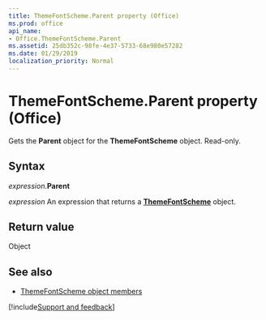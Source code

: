 ```yaml
---
title: ThemeFontScheme.Parent property (Office)
ms.prod: office
api_name:
- Office.ThemeFontScheme.Parent
ms.assetid: 25db352c-98fe-4e37-5733-68e980e57282
ms.date: 01/29/2019
localization_priority: Normal
---
```



# ThemeFontScheme.Parent property (Office)

Gets the **Parent** object for the **ThemeFontScheme** object. Read-only.


## Syntax

_expression_.**Parent**

_expression_ An expression that returns a **[ThemeFontScheme](Office.ThemeFontScheme.md)** object.


## Return value

Object


## See also

- [ThemeFontScheme object members](overview/Library-Reference/themefontscheme-members-office.md)



[!include[Support and feedback](~/includes/feedback-boilerplate.md)]
